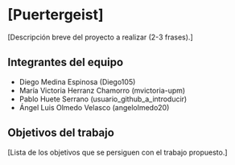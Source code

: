 # [Puertergeist]

[Descripción breve del proyecto a realizar (2-3 frases).]

## Integrantes del equipo

- Diego Medina Espinosa (Diego105)
- María Victoria Herranz Chamorro (mvictoria-upm)
- Pablo Huete Serrano (usuario_github_a_introducir)
- Ángel Luis Olmedo Velasco (angelolmedo20)

## Objetivos del trabajo

[Lista de los objetivos que se persiguen con el trabajo propuesto.]
